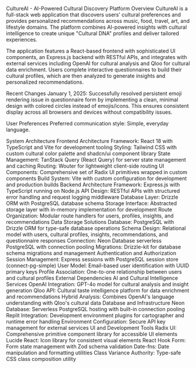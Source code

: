 CultureAI - AI-Powered Cultural Discovery Platform
Overview
CultureAI is a full-stack web application that discovers users' cultural preferences and provides personalized recommendations across music, food, travel, art, and lifestyle domains. The platform combines AI-powered insights with cultural intelligence to create unique "Cultural DNA" profiles and deliver tailored experiences.

The application features a React-based frontend with sophisticated UI components, an Express.js backend with RESTful APIs, and integrates with external services including OpenAI for cultural analysis and Qloo for cultural data enrichment. Users complete interactive questionnaires to build their cultural profiles, which are then analyzed to generate insights and personalized recommendations.

Recent Changes
January 1, 2025: Successfully resolved persistent emoji rendering issue in questionnaire form by implementing a clean, minimal design with colored circles instead of emojis/icons. This ensures consistent display across all browsers and devices without compatibility issues.

User Preferences
Preferred communication style: Simple, everyday language.

System Architecture
Frontend Architecture
Framework: React 18 with TypeScript and Vite for development tooling
Styling: Tailwind CSS with custom cultural color palette and shadcn/ui component library
State Management: TanStack Query (React Query) for server state management and caching
Routing: Wouter for lightweight client-side routing
UI Components: Comprehensive set of Radix UI primitives wrapped in custom components
Build System: Vite with custom configuration for development and production builds
Backend Architecture
Framework: Express.js with TypeScript running on Node.js
API Design: RESTful APIs with structured error handling and request logging middleware
Database Layer: Drizzle ORM with PostgreSQL database schema
Storage Interface: Abstracted storage layer with in-memory implementation for development
Route Organization: Modular route handlers for users, profiles, insights, and recommendations
Data Storage Solutions
Database: PostgreSQL with Drizzle ORM for type-safe database operations
Schema Design: Relational model with users, cultural profiles, insights, recommendations, and questionnaire responses
Connection: Neon Database serverless PostgreSQL with connection pooling
Migrations: Drizzle-kit for database schema migrations and management
Authentication and Authorization
Session Management: Express sessions with PostgreSQL session store (connect-pg-simple)
User Model: Email-based user identification with UUID primary keys
Profile Association: One-to-one relationship between users and cultural profiles
External Dependencies
AI and Cultural Intelligence Services
OpenAI Integration: GPT-4o model for cultural analysis and insight generation
Qloo API: Cultural taste intelligence platform for data enrichment and recommendations
Hybrid Analysis: Combines OpenAI's language understanding with Qloo's cultural data
Database and Infrastructure
Neon Database: Serverless PostgreSQL hosting with built-in connection pooling
Replit Integration: Development environment plugins for cartographer and runtime error handling
Environment Configuration: Secure API key management for external services
UI and Development Tools
Radix UI: Comprehensive primitive component library for accessible UI elements
Lucide React: Icon library for consistent visual elements
React Hook Form: Form state management with Zod schema validation
Date-fns: Date manipulation and formatting utilities
Class Variance Authority: Type-safe CSS class composition utility
